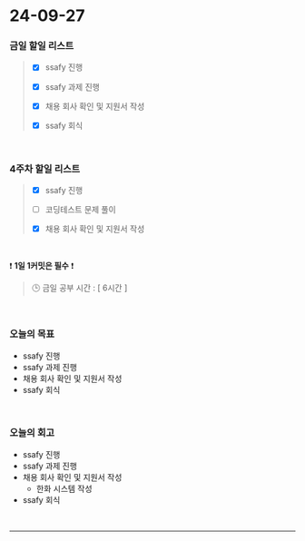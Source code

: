 # 24-09-27
### 금일 할일 리스트
> - [x] ssafy 진행
>
> - [x] ssafy 과제 진행
>
> - [x] 채용 회사 확인 및 지원서 작성
>
> - [x] ssafy 회식

<br/>

### 4주차 할일 리스트
> - [x] ssafy 진행
>
> - [ ] 코딩테스트 문제 풀이
>
> - [x] 채용 회사 확인 및 지원서 작성

<br/>

❗ **1일 1커밋은 필수** ❗
> 🕒 금일 공부 시간 : [ 6시간 ]

<br/>

### 오늘의 목표
- ssafy 진행
- ssafy 과제 진행
- 채용 회사 확인 및 지원서 작성
- ssafy 회식

<br>

### 오늘의 회고
- ssafy 진행
- ssafy 과제 진행
- 채용 회사 확인 및 지원서 작성
    - 한화 시스템 작성
- ssafy 회식

<br/>

---
